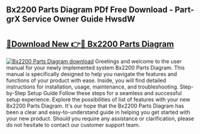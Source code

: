 ## Bx2200 Parts Diagram PDf Free Download - Part-grX Service Owner Guide HwsdW

# <h2><a href="http://dfmiy7.blite.top/?on=Bx2200+Parts+Diagram">🔗Download New 👉🔴 Bx2200 Parts Diagram</a></h2>

[![Bx2200 Parts Diagram download](https://i.imgur.com/lujVjoI.png)](http://dfmiy7.blite.top/?on=Bx2200+Parts+Diagram)
Greetings and welcome to the user manual for your newly implemented system Bx2200 Parts Diagram. This manual is specifically designed to help you navigate the features and functions of your product with ease. Inside, you will find detailed instructions for installation, usage, maintenance, and troubleshooting. Step-by-Step Setup Guide Follow these steps for a seamless and successful setup experience. Explore the possibilities of list of features with your new Bx2200 Parts Diagram. It's our hope that the Bx2200 Parts Diagram has been a clear and easy-to-understand guide in helping you get started with your new product. Should you require any assistance or clarification, please do not hesitate to contact our customer support team.
